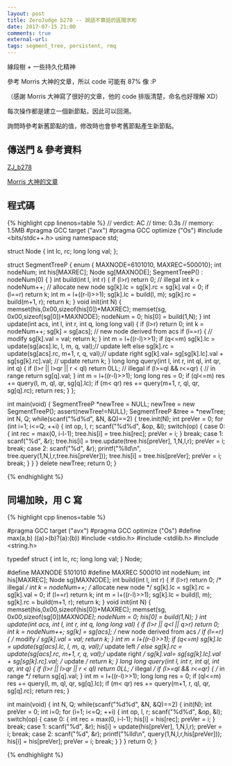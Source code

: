 ```yaml
---
layout: post
title: ZeroJudge b278 -- 說話不算話的區間求和
date: 2017-07-15 21:00
comments: true
external-url:
tags: segment_tree, persistent, rmq
---
```


線段樹 + 一些持久化精神

參考 Morris 大神的文章，所以 code 可能有 87% 像 :P

（感謝 Morris 大神寫了很好的文章，他的 code 排版清楚，命名也好理解 XD）

每次操作都是建立一個新節點，因此可以回溯。

詢問時參考新舊節點的值，修改時也會參考舊節點產生新節點。

## 傳送門 & 參考資料

[ZJ_b278](https://zerojudge.tw/ShowProblem?problemid=b278)

[Morris 大神的文章](http://morris821028.github.io/2014/08/30/oj/zj/b278/)


## 程式碼

{% highlight cpp linenos=table %}
// verdict: AC
// time:    0.3s
// memory:  1.5MB
#pragma GCC target ("avx")
#pragma GCC optimize ("Os")
#include <bits/stdc++.h>
using namespace std;

struct Node {
    int lc, rc;
    long long val;
};

struct SegmentTreeP {
    enum { MAXNODE=6101010, MAXREC=500010};
    int nodeNum;
    int his[MAXREC];
    Node sg[MAXNODE];
    SegmentTreeP() : nodeNum(0) { }
    int build(int l, int r) {
        if (l>r) return 0; // illegal
        int k = nodeNum++; // allocate new node
        sg[k].lc = sg[k].rc = sg[k].val = 0;
        if (l==r) return k;
        int m = l+((r-l)>>1);
        sg[k].lc = build(l, m);
        sg[k].rc = build(m+1, r);
        return k;
    }
    void init(int N) {
        memset(his,0x00,sizeof(his[0])*MAXREC);
        memset(sg, 0x00,sizeof(sg[0])*MAXNODE);
        nodeNum = 0;
        his[0] = build(1,N);
    }
    int update(int acs, int l, int r, int q, long long val) {
        if (l>r) return 0;
        int k = nodeNum++;
        sg[k] = sg[acs];   // new node derived from acs
        if (l==r) { // modify
            sg[k].val = val;
            return k;
        }
        int m = l+((r-l)>>1);
        if (q<=m)
            sg[k].lc = update(sg[acs].lc, l, m, q, val);// update left
        else
            sg[k].rc = update(sg[acs].rc, m+1, r, q, val);// update right
        sg[k].val= sg[sg[k].lc].val + sg[sg[k].rc].val; // update
        return k;
    }
    long long query(int l, int r, int ql, int qr, int q) {
        if (l>r || l>qr || r < ql) return 0LL; // illegal
        if (l>=ql && r<=qr) { // in range
            return sg[q].val;
        }
        int m = l+((r-l)>>1);
        long long res = 0;
        if (ql<=m)
            res += query(l, m, ql, qr, sg[q].lc);
        if (m< qr)
            res += query(m+1, r, ql, qr, sg[q].rc);
        return res;
    }
};

int main(void) {
    SegmentTreeP *newTree = NULL;
    newTree = new SegmentTreeP();
    assert(newTree!=NULL);
    SegmentTreeP &tree = *newTree;
    int N, Q;
    while(scanf("%d%d", &N, &Q)==2) {
        tree.init(N);
        int preVer = 0;
        for (int i=1; i<=Q; ++i) {
            int op, l, r;
            scanf("%d%d", &op, &l);
            switch(op) {
                case 0: {
                            int rec = max(0, i-l-1);
                            tree.his[i] = tree.his[rec];
                            preVer = i;
                        }
                        break;
                case 1:
                        scanf("%d", &r);
                        tree.his[i] = tree.update(tree.his[preVer], 1,N,l,r);
                        preVer = i;
                        break;
                case 2:
                        scanf("%d", &r);
                        printf("%lld\n", tree.query(1,N,l,r,tree.his[preVer]));
                        tree.his[i] = tree.his[preVer];
                        preVer = i;
                        break;
            }
        }
    }
    delete newTree;
    return 0;
}


{% endhighlight %}

## 同場加映，用 C 寫

{% highlight cpp linenos=table %}

#pragma GCC target ("avx")
#pragma GCC optimize ("Os")
#define max(a,b) ((a)>(b)?(a):(b))
#include <stdio.h>
#include <stdlib.h>
#include <string.h>

typedef struct {
    int lc, rc;
    long long val;
} Node;

#define MAXNODE 5101010
#define MAXREC 500010
int nodeNum;
int his[MAXREC];
Node sg[MAXNODE];
int build(int l, int r) {
    if (l>r) return 0; /* illegal */
    int k = nodeNum++; /* allocate new node */
    sg[k].lc = sg[k].rc = sg[k].val = 0;
    if (l==r) return k;
    int m = l+((r-l)>>1);
    sg[k].lc = build(l, m);
    sg[k].rc = build(m+1, r);
    return k;
}
void init(int N) {
    memset(his,0x00,sizeof(his[0])*MAXREC);
    memset(sg, 0x00,sizeof(sg[0])*MAXNODE);
    nodeNum = 0;
    his[0] = build(1,N);
}
int update(int acs, int l, int r, int q, long long val) {
    if (l>r || q<l || q>r) return 0;
    int k = nodeNum++;
    sg[k] = sg[acs];   /* new node derived from acs */
    if (l==r) { /* modify */
        sg[k].val = val;
        return k;
    }
    int m = l+((r-l)>>1);
    if (q<=m)
        sg[k].lc = update(sg[acs].lc, l, m, q, val);/* update left */
    else
        sg[k].rc = update(sg[acs].rc, m+1, r, q, val);/* update right */
    sg[k].val= sg[sg[k].lc].val + sg[sg[k].rc].val; /* update */
    return k;
}
long long query(int l, int r, int ql, int qr, int q) {
    if (l>r || l>qr || r < ql) return 0LL; /* illegal */
    if (l>=ql && r<=qr) { /* in range */
        return sg[q].val;
    }
    int m = l+((r-l)>>1);
    long long res = 0;
    if (ql<=m)
        res += query(l, m, ql, qr, sg[q].lc);
    if (m< qr)
        res += query(m+1, r, ql, qr, sg[q].rc);
    return res;
}

int main(void) {
    int N, Q;
    while(scanf("%d%d", &N, &Q)==2) {
        init(N);
        int preVer = 0;
        int i=0;
        for (i=1; i<=Q; ++i) {
            int op, l, r;
            scanf("%d%d", &op, &l);
            switch(op) {
                case 0: {
                            int rec = max(0, i-l-1);
                            his[i] = his[rec];
                            preVer = i;
                        }
                        break;
                case 1:
                        scanf("%d", &r);
                        his[i] = update(his[preVer], 1,N,l,r);
                        preVer = i;
                        break;
                case 2:
                        scanf("%d", &r);
                        printf("%lld\n", query(1,N,l,r,his[preVer]));
                        his[i] = his[preVer];
                        preVer = i;
                        break;
            }
        }
    }
    return 0;
}


{% endhighlight %}

